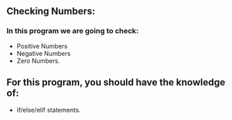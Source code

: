 ## Checking Numbers:  
### In this program we are going to check:
- Positive Numbers
- Negative Numbers
- Zero Numbers.

## For this program, you should have the knowledge of:
- if/else/elif statements.
